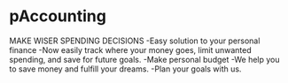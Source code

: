# pAccounting
MAKE WISER SPENDING DECISIONS
-Easy solution to your personal finance
-Now easily track where your money goes, limit unwanted spending, and save for future goals.
-Make personal budget
-We help you to save money and fulfill your dreams.
-Plan your goals with us.
